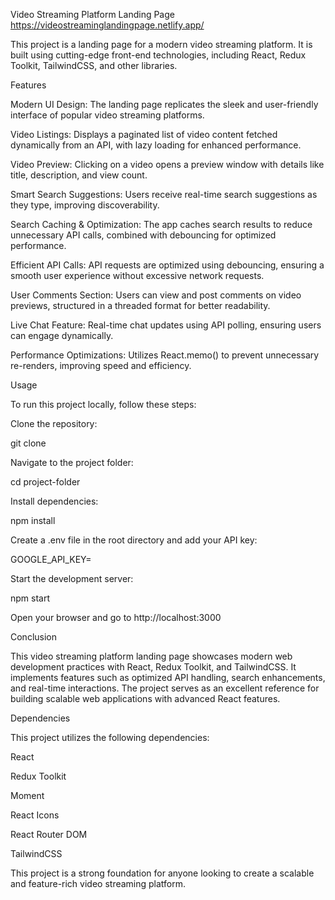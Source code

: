 Video Streaming Platform Landing Page   https://videostreaminglandingpage.netlify.app/

This project is a landing page for a modern video streaming platform. It is built using cutting-edge front-end technologies, including React, Redux Toolkit, TailwindCSS, and other libraries.

Features

Modern UI Design: The landing page replicates the sleek and user-friendly interface of popular video streaming platforms.

Video Listings: Displays a paginated list of video content fetched dynamically from an API, with lazy loading for enhanced performance.

Video Preview: Clicking on a video opens a preview window with details like title, description, and view count.

Smart Search Suggestions: Users receive real-time search suggestions as they type, improving discoverability.

Search Caching & Optimization: The app caches search results to reduce unnecessary API calls, combined with debouncing for optimized performance.

Efficient API Calls: API requests are optimized using debouncing, ensuring a smooth user experience without excessive network requests.

User Comments Section: Users can view and post comments on video previews, structured in a threaded format for better readability.

Live Chat Feature: Real-time chat updates using API polling, ensuring users can engage dynamically.

Performance Optimizations: Utilizes React.memo() to prevent unnecessary re-renders, improving speed and efficiency.

Usage

To run this project locally, follow these steps:

Clone the repository:

git clone <repository-url>

Navigate to the project folder:

cd project-folder

Install dependencies:

npm install

Create a .env file in the root directory and add your API key:

GOOGLE_API_KEY=<your-api-key>

Start the development server:

npm start

Open your browser and go to http://localhost:3000

Conclusion

This video streaming platform landing page showcases modern web development practices with React, Redux Toolkit, and TailwindCSS. It implements features such as optimized API handling, search enhancements, and real-time interactions. The project serves as an excellent reference for building scalable web applications with advanced React features.

Dependencies

This project utilizes the following dependencies:

React

Redux Toolkit

Moment

React Icons

React Router DOM

TailwindCSS

This project is a strong foundation for anyone looking to create a scalable and feature-rich video streaming platform.

